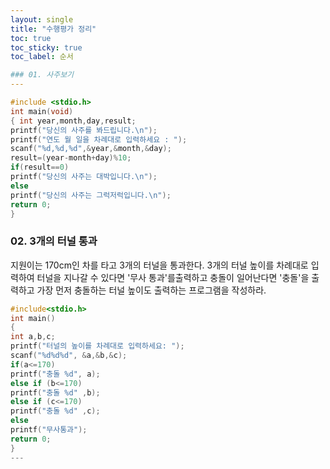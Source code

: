```yaml
---
layout: single
title: "수행평가 정리" 
toc: true
toc_sticky: true
toc_label: 순서

### 01. 사주보기 
---
```

~~~c
#include <stdio.h>
int main(void)
{ int year,month,day,result;
printf("당신의 사주를 봐드립니다.\n");
printf("연도 월 일을 차례대로 입력하세요 : ");
scanf("%d,%d,%d",&year,&month,&day);
result=(year-month+day)%10;
if(result==0)
printf("당신의 사주는 대박입니다.\n");
else
printf("당신의 사주는 그럭저럭입니다.\n");
return 0;
}
~~~


### 02. 3개의 터널 통과

지원이는 170cm인 차를 타고 3개의 터널을 통과한다. 3개의 터널 높이를 차례대로 입력하여 터널을 지나갈 수 있다면 '무사 통과'를출력하고 충돌이 일어난다면 '충돌'을 출력하고 가장 먼저 충돌하는 터널 높이도 출력하는 프로그램을 작성하라.
~~~c
#include<stdio.h>
int main()
{
int a,b,c;
printf("터널의 높이를 차례대로 입력하세요: ");
scanf("%d%d%d", &a,&b,&c);
if(a<=170)
printf("충돌 %d", a);
else if (b<=170)
printf("충돌 %d" ,b);
else if (c<=170)
printf("충돌 %d" ,c);
else
printf("무사통과");
return 0;
}
---
